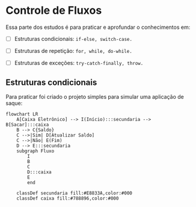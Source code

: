 # Controle de Fluxos

Essa parte dos estudos é para praticar e aprofundar o conhecimentos em:

- [ ] Estruturas condicionais: ```if-else, switch-case.```

- [ ] Estruturas de repetição: ```for, while, do-while.```

- [ ] Estruturas de exceções: ```try-catch-finally, throw.```


## Estruturas condicionais

Para praticar foi criado o projeto simples para simular uma aplicação de saque:

```mermaid
flowchart LR
    A[Caixa Eletrônico] --> I(Início):::secundaria --> B[Sacar]:::caixa
    B --> C{Saldo}
    C -->|Sim| D[Atualizar Saldo]
    C -->|Não| E(Fim)
    D --> E:::secundaria
    subgraph Fluxo
        I
        B
        C
        D:::caixa
        E
        end
    
    classDef secundaria fill:#E8833A,color:#000
    classDef caixa fill:#788896,color:#000
```

